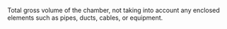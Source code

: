 ﻿Total gross volume of the chamber, not taking into account any enclosed elements such as pipes, ducts, cables, or equipment.
